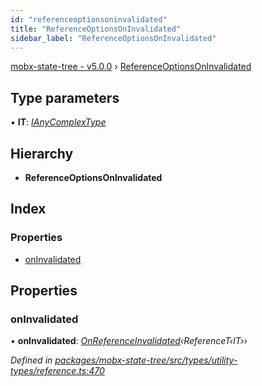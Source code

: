 ```yaml
---
id: "referenceoptionsoninvalidated"
title: "ReferenceOptionsOnInvalidated"
sidebar_label: "ReferenceOptionsOnInvalidated"
---
```


[mobx-state-tree - v5.0.0](../index.md) › [ReferenceOptionsOnInvalidated](referenceoptionsoninvalidated.md)

## Type parameters

▪ **IT**: *[IAnyComplexType](ianycomplextype.md)*

## Hierarchy

* **ReferenceOptionsOnInvalidated**

## Index

### Properties

* [onInvalidated](referenceoptionsoninvalidated.md#oninvalidated)

## Properties

###  onInvalidated

• **onInvalidated**: *[OnReferenceInvalidated](../index.md#onreferenceinvalidated)‹ReferenceT‹IT››*

*Defined in [packages/mobx-state-tree/src/types/utility-types/reference.ts:470](https://github.com/mobxjs/mobx-state-tree/blob/41030753/packages/mobx-state-tree/src/types/utility-types/reference.ts#L470)*
